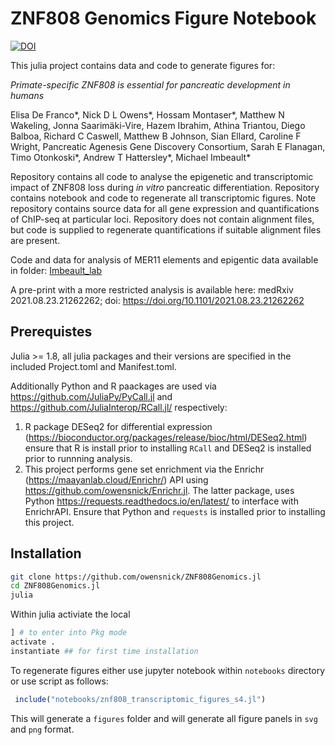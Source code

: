 # ZNF808 Genomics Figure Notebook

[![DOI](https://zenodo.org/badge/696224255.svg)](https://zenodo.org/badge/latestdoi/696224255)

This julia project contains data and code to generate figures for:

 *Primate-specific ZNF808 is essential for pancreatic development in humans*

 Elisa De Franco*,  Nick D L Owens*,  Hossam Montaser*,  Matthew N Wakeling,  Jonna Saarimäki-Vire,  Hazem Ibrahim, Athina Triantou,  Diego Balboa,  Richard C Caswell,  Matthew B Johnson,  Sian Ellard,  Caroline F Wright, Pancreatic Agenesis Gene Discovery Consortium,  Sarah E Flanagan,  Timo Otonkoski*,  Andrew T Hattersley*,  Michael Imbeault*

Repository contains all code to analyse the epigenetic and transcriptomic impact of ZNF808 loss during *in vitro* pancreatic differentiation. Repository contains notebook and code to regenerate all transcriptomic figures. Note repository contains source data for all gene expression and quantifications of ChIP-seq at particular loci. Repository does not contain alignment files, but code is supplied to regenerate quantifications if suitable alignment files are present.

Code and data for analysis of MER11 elements and epigentic data available in folder:
[Imbeault_lab](Imebeault_lab/)

A pre-print with a more restricted analysis is available here:
medRxiv 2021.08.23.21262262; doi: https://doi.org/10.1101/2021.08.23.21262262


## Prerequistes
Julia >= 1.8, all julia packages and their versions are specified in the included Project.toml and Manifest.toml.

Additionally Python and R paackages are used via https://github.com/JuliaPy/PyCall.jl and https://github.com/JuliaInterop/RCall.jl/ respectively:

  1. R package DESeq2 for differential expression (https://bioconductor.org/packages/release/bioc/html/DESeq2.html) ensure that R is install prior to installing `RCall` and DESeq2 is installed prior to runnning analysis.
  2. This project performs gene set enrichment via the Enrichr (https://maayanlab.cloud/Enrichr/) API using https://github.com/owensnick/Enrichr.jl. The latter package, uses Python https://requests.readthedocs.io/en/latest/ to interface with EnrichrAPI. Ensure that Python and `requests` is installed prior to installing this project.


## Installation
```bash
git clone https://github.com/owensnick/ZNF808Genomics.jl
cd ZNF808Genomics.jl
julia
```
Within julia activiate the local 
```julia
] # to enter into Pkg mode
activate .
instantiate ## for first time installation
```
To regenerate figures either use jupyter notebook within `notebooks` directory or use script as follows:
```julia
 include("notebooks/znf808_transcriptomic_figures_s4.jl")
 ```
This will generate a `figures` folder and will generate all figure panels in `svg` and `png` format.
